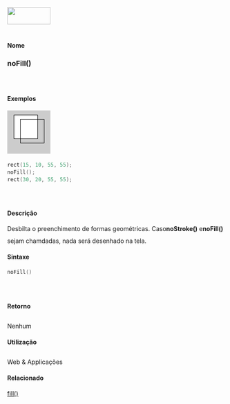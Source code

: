 <img height="40" src="../images/1pix.gif" width="100"/>
<img height="1" src="../images/1pix.gif" width="20"/>
<img height="1" src="../images/1pix.gif" width="555"/>

#### Nome
### noFill()
<img height="25" src="../images/1pix.gif" width="1"/>

#### Exemplos
<img border="0" height="100" src="media/noFill_.gif" width="100"/>

```pde
rect(15, 10, 55, 55); 
noFill(); 
rect(30, 20, 55, 55); 

```
<img height="25" src="../images/1pix.gif" width="1"/>

#### Descrição
Desbilta o preenchimento de formas geométricas. Caso**noStroke()** e**noFill()** sejam chamdadas, nada será desenhado na tela.
<img height="25" src="../images/1pix.gif" width="1"/>

#### Sintaxe
```pde
noFill()

```
<img height="25" src="../images/1pix.gif" width="1"/>

#### Retorno

	
Nenhum
<img height="25" src="../images/1pix.gif" width="1"/>

#### Utilização

	
Web & Applicações
<img height="25" src="../images/1pix.gif" width="1"/>

#### Relacionado
[fill()](fill_)
